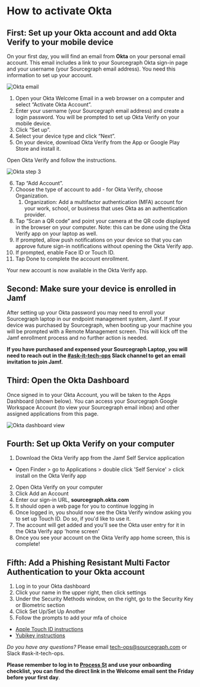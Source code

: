 # How to activate Okta

## First: Set up your Okta account and add Okta Verify to your mobile device

On your first day, you will find an email from **Okta** on your personal email account. This email includes a link to your Sourcegraph Okta sign-in page and your username (your Sourcegraph email address). You need this information to set up your account.

![Okta email](https://storage.googleapis.com/sourcegraph-assets/handbook/Okta-activation-steps/step1.png)

1. Open your Okta Welcome Email in a web browser on a computer and select “Activate Okta Account”.
2. Enter your username (your Sourcegraph email address) and create a login password. You will be prompted to set up Okta Verify on your mobile device.
3. Click “Set up”.
4. Select your device type and click “Next”.
5. On your device, download Okta Verify from the App or Google Play Store and install it.

Open Okta Verify and follow the instructions.

![Okta step 3](https://storage.googleapis.com/sourcegraph-assets/handbook/Okta-activation-steps/step2.png)

6. Tap “Add Account”.
7. Choose the type of account to add - for Okta Verify, choose Organization.
   1. Organization: Add a multifactor authentication (MFA) account for your work, school, or business that uses Okta as an authentication provider.
8. Tap “Scan a QR code” and point your camera at the QR code displayed in the browser on your computer. Note: this can be done using the Okta Verify app on your laptop as well.
9. If prompted, allow push notifications on your device so that you can approve future sign-in notifications without opening the Okta Verify app.
10. If prompted, enable Face ID or Touch ID.
11. Tap Done to complete the account enrollment.

Your new account is now available in the Okta Verify app.

## Second: Make sure your device is enrolled in Jamf

After setting up your Okta password you may need to enroll your Sourcegraph laptop in our endpoint management system, Jamf. If your device was purchased by Sourcegraph, when booting up your machine you will be prompted with a Remote Management screen. This will kick off the Jamf enrollment process and no further action is needed.

**If you have purchased and expensed your Sourcegraph Laptop, you will need to reach out in the [#ask-it-tech-ops](https://sourcegraph.slack.com/archives/C01CSS3TC75) Slack channel to get an email invitation to join Jamf.**

## Third: Open the Okta Dashboard

Once signed in to your Okta Account, you will be taken to the Apps Dashboard (shown below). You can access your Sourcegraph Google Workspace Account (to view your Sourcegraph email inbox) and other assigned applications from this page.

![Okta dashboard view](https://storage.googleapis.com/sourcegraph-assets/handbook/Okta-activation-steps/step3.png)

## Fourth: Set up Okta Verify on your computer

1. Download the Okta Verify app from the Jamf Self Service application

- Open Finder > go to Applications > double click 'Self Service' > click install on the Okta Verify app

2. Open Okta Verify on your computer
3. Click Add an Account
4. Enter our sign-in URL, **sourcegraph.okta.com**
5. It should open a web page for you to continue logging in
6. Once logged in, you should now see the Okta Verify window asking you to set up Touch ID. Do so, if you'd like to use it.
7. The account will get added and you'll see the Okta user entry for it in the Okta Verify app 'home screen'
8. Once you see your account on the Okta Verify app home screen, this is complete!

## Fifth: Add a Phishing Resistant Multi Factor Authentication to your Okta account

1. Log in to your Okta dashboard
2. Click your name in the upper right, then click settings
3. Under the Security Methods window, on the right, go to the Security Key or Biometric section
4. Click Set Up/Set Up Another
5. Follow the prompts to add your mfa of choice

- [Apple Touch ID instructions](main#adding-apple-touch-id-as-a-phishing-resistant-mfa-option-webauthn)
- [Yubikey instructions](main#adding-a-yubikey-as-a-phishing-resistant-mfa-option-webauthn)

_Do you have any questions?_ Please email tech-ops@sourcegraph.com or Slack #ask-it-tech-ops.

**Please remember to log in to [Process St](https://app.process.st/) and use your onboarding checklist, you can find the direct link in the Welcome email sent the Friday before your first day**.
